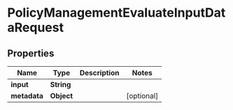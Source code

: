 

# PolicyManagementEvaluateInputDataRequest


## Properties

| Name | Type | Description | Notes |
|------------ | ------------- | ------------- | -------------|
|**input** | **String** |  |  |
|**metadata** | **Object** |  |  [optional] |



